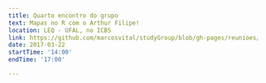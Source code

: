 ```yaml
---
title: Quarto encontro do grupo
text: Mapas no R com o Arthur Filipe! 
location: LEQ - UFAL, no ICBS
link: https://github.com/marcosvital/studyGroup/blob/gh-pages/reunioes/reuniao2.md
date: 2017-03-22
startTime: '14:00'
endTime: '17:00'

---
```

